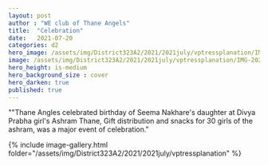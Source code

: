 ```yaml
---
layout: post
author : "WE club of Thane Angels"
title:  "Celebration"
date:   2021-07-20
categories: d2
hero_image: /assets/img/District323A2/2021/2021july/vptressplanation/IMG-20210717-WA0016.jpg
image: /assets/img/District323A2/2021/2021july/vptressplanation/IMG-20210717-WA0016.jpg
hero_height: is-medium
hero_background_size : cover
hero_darken: true
published: true
---
```


""Thane Angles celebrated birthday of Seema Nakhare's daughter at Divya Prabha girl's Ashram Thane,  Gift distribution and snacks for 
30 girls of the ashram, was a major event of celebration."



{% include image-gallery.html folder="/assets/img/District323A2/2021/2021july/vptressplanation" %}
